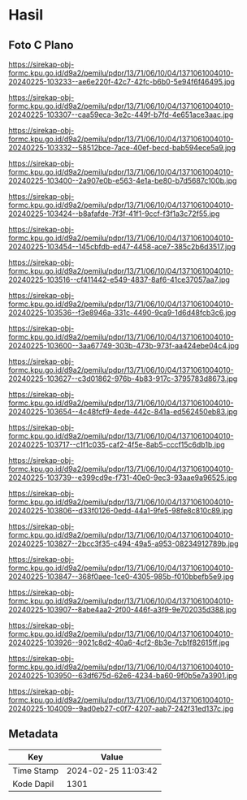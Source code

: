 # Hasil

## Foto C Plano

https://sirekap-obj-formc.kpu.go.id/d9a2/pemilu/pdpr/13/71/06/10/04/1371061004010-20240225-103233--ae6e220f-42c7-42fc-b6b0-5e94f6f46495.jpg

https://sirekap-obj-formc.kpu.go.id/d9a2/pemilu/pdpr/13/71/06/10/04/1371061004010-20240225-103307--caa59eca-3e2c-449f-b7fd-4e651ace3aac.jpg

https://sirekap-obj-formc.kpu.go.id/d9a2/pemilu/pdpr/13/71/06/10/04/1371061004010-20240225-103332--58512bce-7ace-40ef-becd-bab594ece5a9.jpg

https://sirekap-obj-formc.kpu.go.id/d9a2/pemilu/pdpr/13/71/06/10/04/1371061004010-20240225-103400--2a907e0b-e563-4e1a-be80-b7d5687c100b.jpg

https://sirekap-obj-formc.kpu.go.id/d9a2/pemilu/pdpr/13/71/06/10/04/1371061004010-20240225-103424--b8afafde-7f3f-41f1-9ccf-f3f1a3c72f55.jpg

https://sirekap-obj-formc.kpu.go.id/d9a2/pemilu/pdpr/13/71/06/10/04/1371061004010-20240225-103454--145cbfdb-ed47-4458-ace7-385c2b6d3517.jpg

https://sirekap-obj-formc.kpu.go.id/d9a2/pemilu/pdpr/13/71/06/10/04/1371061004010-20240225-103516--cf411442-e549-4837-8af6-41ce37057aa7.jpg

https://sirekap-obj-formc.kpu.go.id/d9a2/pemilu/pdpr/13/71/06/10/04/1371061004010-20240225-103536--f3e8946a-331c-4490-9ca9-1d6d48fcb3c6.jpg

https://sirekap-obj-formc.kpu.go.id/d9a2/pemilu/pdpr/13/71/06/10/04/1371061004010-20240225-103600--3aa67749-303b-473b-973f-aa424ebe04c4.jpg

https://sirekap-obj-formc.kpu.go.id/d9a2/pemilu/pdpr/13/71/06/10/04/1371061004010-20240225-103627--c3d01862-976b-4b83-917c-3795783d8673.jpg

https://sirekap-obj-formc.kpu.go.id/d9a2/pemilu/pdpr/13/71/06/10/04/1371061004010-20240225-103654--4c48fcf9-4ede-442c-841a-ed562450eb83.jpg

https://sirekap-obj-formc.kpu.go.id/d9a2/pemilu/pdpr/13/71/06/10/04/1371061004010-20240225-103717--c1f1c035-caf2-4f5e-8ab5-cccf15c6db1b.jpg

https://sirekap-obj-formc.kpu.go.id/d9a2/pemilu/pdpr/13/71/06/10/04/1371061004010-20240225-103739--e399cd9e-f731-40e0-9ec3-93aae9a96525.jpg

https://sirekap-obj-formc.kpu.go.id/d9a2/pemilu/pdpr/13/71/06/10/04/1371061004010-20240225-103806--d33f0126-0edd-44a1-9fe5-98fe8c810c89.jpg

https://sirekap-obj-formc.kpu.go.id/d9a2/pemilu/pdpr/13/71/06/10/04/1371061004010-20240225-103827--2bcc3f35-c494-49a5-a953-08234912789b.jpg

https://sirekap-obj-formc.kpu.go.id/d9a2/pemilu/pdpr/13/71/06/10/04/1371061004010-20240225-103847--368f0aee-1ce0-4305-985b-f010bbefb5e9.jpg

https://sirekap-obj-formc.kpu.go.id/d9a2/pemilu/pdpr/13/71/06/10/04/1371061004010-20240225-103907--8abe4aa2-2f00-446f-a3f9-9e702035d388.jpg

https://sirekap-obj-formc.kpu.go.id/d9a2/pemilu/pdpr/13/71/06/10/04/1371061004010-20240225-103926--9021c8d2-40a6-4cf2-8b3e-7cb1f82615ff.jpg

https://sirekap-obj-formc.kpu.go.id/d9a2/pemilu/pdpr/13/71/06/10/04/1371061004010-20240225-103950--63df675d-62e6-4234-ba60-9f0b5e7a3901.jpg

https://sirekap-obj-formc.kpu.go.id/d9a2/pemilu/pdpr/13/71/06/10/04/1371061004010-20240225-104009--9ad0eb27-c0f7-4207-aab7-242f31ed137c.jpg


## Metadata

| Key        | Value               |
| ---------- | ------------------- |
| Time Stamp | 2024-02-25 11:03:42 |
| Kode Dapil | 1301                |



